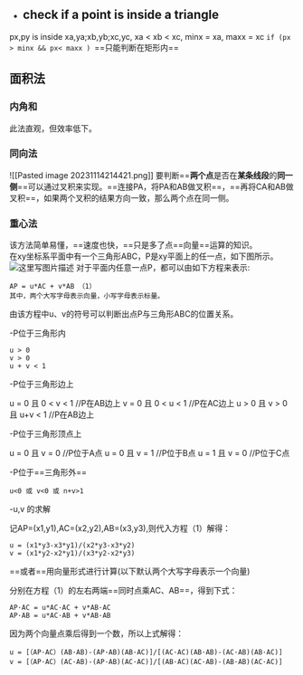 - ## check if a point is inside a triangle
px,py is inside xa,ya;xb,yb;xc,yc, xa < xb < xc, minx = xa, maxx = xc
`if (px > minx && px< maxx ) `==只能判断在矩形内==

## 面积法

### 内角和
此法直观，但效率低下。

### 同向法
![[Pasted image 20231114214421.png]]
要判断==**两个点**是否在**某条线段**的**同一侧**==可以通过叉积来实现。==连接PA，将PA和AB做叉积==，==再将CA和AB做叉积==，如果两个叉积的结果方向一致，那么两个点在同一侧。

### 重心法

该方法简单易懂，==速度也快，==只是多了点==向量==运算的知识。  
在xy坐标系平面中有一个三角形ABC，P是xy平面上的任一点，如下图所示。  
![这里写图片描述](https://img-blog.csdn.net/20151105151310874)
对于平面内任意一点P，都可以由如下方程来表示:

```
AP = u*AC + v*AB （1）
其中，两个大写字母表示向量，小写字母表示标量。
```

由该方程中u、v的符号可以判断出点P与三角形ABC的位置关系。

-P位于三角形内
```
u > 0
v > 0
u + v < 1
```

-P位于三角形边上

u = 0 且 0 < v < 1 //P在AB边上
v = 0 且 0 < u < 1 //P在AC边上
u > 0 且 v > 0 且 u+v < 1 //P在AB边上

-P位于三角形顶点上

u = 0 且 v = 0     //P位于A点
u = 0 且 v = 1     //P位于B点
u = 1 且 v = 0     //P位于C点

-P位于==三角形外==
```
u<0 或 v<0 或 n+v>1
```

-u,v 的求解

记AP=(x1,y1),AC=(x2,y2),AB=(x3,y3),则代入方程（1）解得：
```
u = (x1*y3-x3*y1)/(x2*y3-x3*y2)
v = (x1*y2-x2*y1)/(x3*y2-x2*y3)
```

==或者==用向量形式进行计算(以下默认两个大写字母表示一个向量)

分别在方程（1）的左右两端==同时点乘AC、AB==，得到下式：
```
AP·AC = u*AC·AC + v*AB·AC
AP·AB = u*AC·AB + v*AB·AB
```

因为两个向量点乘后得到一个数，所以上式解得：
```
u = [（AP·AC）(AB·AB)-(AP·AB)(AB·AC)]/[(AC·AC)(AB·AB)-(AC·AB)(AB·AC)]
v = [（AP·AC）(AC·AB)-(AP·AB)(AC·AC)]/[(AB·AC)(AC·AB)-(AB·AB)(AC·AC)]
```